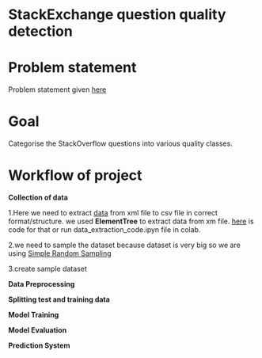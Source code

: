 # StackExchange question quality detection

# Problem statement
Problem statement given [here](https://github.com/Shubh4545/StackExchange-question-quality-detection/blob/70bdf96e0396bd24794deb46ff8337d70dfdb765/StackExchange%20question%20quality%20detection.pdf)

# Goal
Categorise the StackOverflow questions into various quality classes.

# Workflow of project
**Collection of data** 

1.Here we need to extract [data](https://drive.google.com/drive/folders/15xd3v1mSaeGILRnpUUa2V-r2AbGp26kH) from xml file to csv file in correct format/structure. we used **ElementTree** to extract data from xm file. [here](https://github.com/Shubh4545/StackExchange-question-quality-detection/blob/0d064ce6f139447090c017c681e8a0a73b1cc2e7/data_extraction_code.ipynb) is code for that or run data_extraction_code.ipyn file in colab.

2.we need to sample the dataset because dataset is very big so we are using [Simple Random Sampling](https://github.com/Shubh4545/StackExchange-question-quality-detection/blob/810a270ad07862bcecc6ba98545006ed4c3c3893/Simple_Random_Sampling.ipynb)

3.create sample dataset 

**Data Preprocessing**

**Splitting test and training data**

**Model Training**

**Model Evaluation**

**Prediction System**

